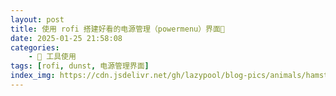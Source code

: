 ```yaml
---
layout: post
title: 使用 rofi 搭建好看的电源管理（powermenu）界面🐘
date: 2025-01-25 21:58:08
categories:
    - 🔧 工具使用
tags: [rofi, dunst, 电源管理界面]
index_img: https://cdn.jsdelivr.net/gh/lazypool/blog-pics/animals/hamster.png
---
```


